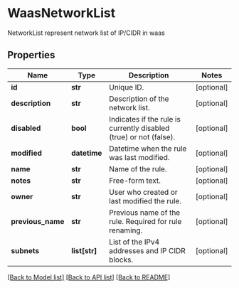 # WaasNetworkList

NetworkList represent network list of IP/CIDR in waas

## Properties
Name | Type | Description | Notes
------------ | ------------- | ------------- | -------------
**id** | **str** | Unique ID.  | [optional] 
**description** | **str** | Description of the network list.  | [optional] 
**disabled** | **bool** | Indicates if the rule is currently disabled (true) or not (false).  | [optional] 
**modified** | **datetime** | Datetime when the rule was last modified.  | [optional] 
**name** | **str** | Name of the rule.  | [optional] 
**notes** | **str** | Free-form text.  | [optional] 
**owner** | **str** | User who created or last modified the rule.  | [optional] 
**previous_name** | **str** | Previous name of the rule. Required for rule renaming.  | [optional] 
**subnets** | **list[str]** | List of the IPv4 addresses and IP CIDR blocks.  | [optional] 

[[Back to Model list]](../README.md#documentation-for-models) [[Back to API list]](../README.md#documentation-for-api-endpoints) [[Back to README]](../README.md)


